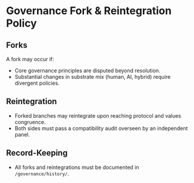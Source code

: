 # Governance Fork & Reintegration Policy

## Forks
A fork may occur if:
- Core governance principles are disputed beyond resolution.
- Substantial changes in substrate mix (human, AI, hybrid) require divergent policies.

## Reintegration
- Forked branches may reintegrate upon reaching protocol and values congruence.
- Both sides must pass a compatibility audit overseen by an independent panel.

## Record-Keeping
- All forks and reintegrations must be documented in `/governance/history/`.

